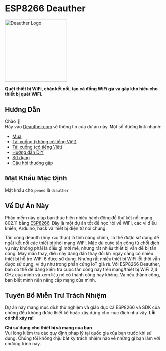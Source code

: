 # ESP8266 Deauther

<img src='https://deauther.com/img/logo.png' alt='Deauther Logo' width='200' />

**Quét thiết bị WiFi, chặn kết nối, tạo cả đống WiFi giả và gây khó hiểu cho thiết bị quét WiFi.**

## Hướng Dẫn

Chào 👋  
Hãy vào [Deauther.com](https://deauther.com) về thông tin của dự án này. 
Một số đường link nhanh:

* [Mua](https://deauther.com/docs/buy)
* [Tải xuống (không có tiếng Việt)](https://deauther.com/docs/download)
* [Tải xuống (có tiếng Việt)](https://github.com/MinatoIsuki/esp8266_deauther_vietnamese/releases/latest)
* [Hướng dẫn DIY](https://deauther.com/docs/category/diy-tutorial)
* [Sử dụng](https://deauther.com/docs/category/usage)
* [Câu hỏi thường gặp](https://deauther.com/docs/faq)

## Mật Khẩu Mặc Định

Mật khẩu cho `pwned` là `deauther`

## Về Dự Án Này

Phần mềm này giúp bạn thực hiện nhiều hành động để thử kết nối mạng 802.11 bằng [ESP8266](https://www.espressif.com/en/products/socs/esp8266). Đây là một dự án tốt để học hỏi về WiFi, các vi điều khiển, Arduino, hack và thiết bị điện tử nói chung.

Tấn công deauth (hủy xác thực) là tính năng chính, có thể được sử dụng để ngắt kết nối các thiết bị khỏi mạng WiFi.
Mặc dù cuộc tấn công từ chối dịch vụ này không phải là điều gì mới mẻ, nhưng rất nhiều thiết bị vẫn dễ bị tấn công. May mắn thay, điều này đang dần thay đổi khi ngày càng có nhiều thiết bị hỗ trợ WiFi 6 được sử dụng. Nhưng rất nhiều thiết bị WiFi lỗi thời vẫn được sử dụng, ví dụ như trong phần cứng IoT giá rẻ.
Với ESP8266 Deauther, bạn có thể dễ dàng kiểm tra cuộc tấn công này trên mạng/thiết bị WiFi 2,4 GHz của mình và xem liệu nó có thành công hay không. Và nếu thành công, bạn biết mình nên nâng cấp mạng của mình.

## Tuyên Bố Miễn Trừ Trách Nhiệm

Dự án này mang mục đích thử nghiệm và giáo dục
Cả ESP8266 và SDK của chúng đều không được thiết kế hoặc xây dựng cho mục đích như vậy. **Lỗi có thể xảy ra!**

**Chỉ sử dụng cho thiết bị và mạng của bạn**  
Vui lòng kiểm tra các quy định pháp lý tại quốc gia của bạn trước khi sử dụng.
Chúng tôi không chịu bất kỳ trách nhiệm nào về những gì bạn làm với chương trình này. 
